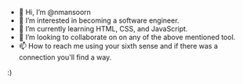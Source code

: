 - 👋 Hi, I’m @nmansoorn
- 👀 I’m interested in becoming a software engineer.
- 🌱 I’m currently learning HTML, CSS, and JavaScript.
- 💞️ I’m looking to collaborate on on any of the above mentioned tool.
- 📫 How to reach me using your sixth sense and if there was a connection you'll find a way.

:)
